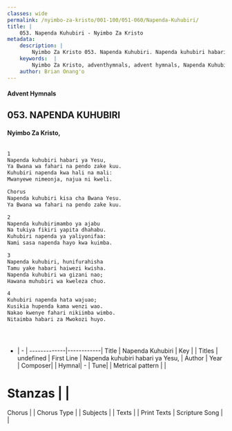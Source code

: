```yaml
---
classes: wide
permalink: /nyimbo-za-kristo/001-100/051-060/Napenda-Kuhubiri/
title: |
    053. Napenda Kuhubiri - Nyimbo Za Kristo
metadata:
    description: |
        Nyimbo Za Kristo 053. Napenda Kuhubiri. Napenda kuhubiri habari ya Yesu, Ya Bwana wa fahari na pendo zake kuu. Kuhubiri napenda kwa hali na mali: Mwanyewe nimeonja, najua ni kweli.  Chorus Napenda kuhubiri kisa cha Bwana Yesu. Ya Bwana wa fahari na pendo zake kuu.  
    keywords:  |
        Nyimbo Za Kristo, adventhymnals, advent hymnals, Napenda Kuhubiri, Napenda kuhubiri habari ya Yesu,. 
    author: Brian Onang'o
---
```


#### Advent Hymnals
## 053. NAPENDA KUHUBIRI
####  Nyimbo Za Kristo,

```txt

1
Napenda kuhubiri habari ya Yesu,
Ya Bwana wa fahari na pendo zake kuu.
Kuhubiri napenda kwa hali na mali:
Mwanyewe nimeonja, najua ni kweli.

Chorus
Napenda kuhubiri kisa cha Bwana Yesu.
Ya Bwana wa fahari na pendo zake kuu.

2
Napenda kuhubirimambo ya ajabu
Na tukiya fikiri yapita dhahabu.
Kuhubiri napenda ya yaliyonifaa:
Nami sasa napenda hayo kwa kuimba.

3
Napenda kuhubiri, hunifurahisha
Tamu yake habari haiwezi kwisha.
Napenda kuhubiri wa gizani nao;
Hawana muhubiri wa kweleza chuo.

4
Kuhubiri napenda hata wajuao;
Kusikia hupenda kama wenzi wao.
Nakao kwenye fahari nikiimba wimbo.
Nitaimba habari za Mwokozi huyo.





```

- |   -  |
-------------|------------|
Title | Napenda Kuhubiri |
Key |  |
Titles | undefined |
First Line | Napenda kuhubiri habari ya Yesu, |
Author | 
Year | 
Composer| |
Hymnal|  - |
Tune|  |
Metrical pattern | |
# Stanzas |  |
Chorus |  |
Chorus Type |  |
Subjects | |
Texts |  |
Print Texts | 
Scripture Song |  |
    
